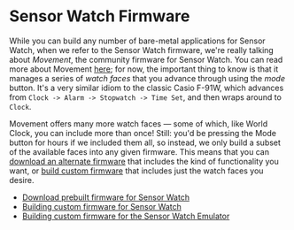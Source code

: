 Sensor Watch Firmware
=====================

While you can build any number of bare-metal applications for Sensor Watch, when we refer to the Sensor Watch firmware, we're really talking about _Movement_, the community firmware for Sensor Watch. You can read more about Movement [here](); for now, the important thing to know is that it manages a series of _watch faces_ that you advance through using the _mode_ button. It's a very similar idiom to the classic Casio F-91W, which advances from `Clock -> Alarm -> Stopwatch -> Time Set`, and then wraps around to `Clock`.

Movement offers many more watch faces — some of which, like World Clock, you can include more than once! Still: you'd be pressing the Mode button for hours if we included them all, so instead, we only build a subset of the available faces into any given firmware. This means that you can [download an alternate firmware]() that includes the kind of functionality you want, or [build custom firmware]() that includes just the watch faces you desire.

* [Download prebuilt firmware for Sensor Watch](prebuilt.md)
* [Building custom firmware for Sensor Watch](building.md)
* [Building custom firmware for the Sensor Watch Emulator](emulator.md)
